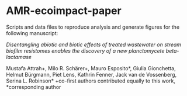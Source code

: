 # AMR-ecoimpact-paper
Scripts and data files to reproduce analysis and generate figures for the following manuscript:

*Disentangling abiotic and biotic effects of treated wastewater on stream biofilm resistomes enables the discovery of a new planctomycete beta-lactamase*

Mustafa Attrah+, Milo R. Schärer+, Mauro Esposito*, Giulia Gionchetta, Helmut Bürgmann, Piet Lens, Kathrin Fenner, Jack van de Vossenberg, Serina L. Robinson*
+co-first authors contributed equally to this work, *corresponding author
